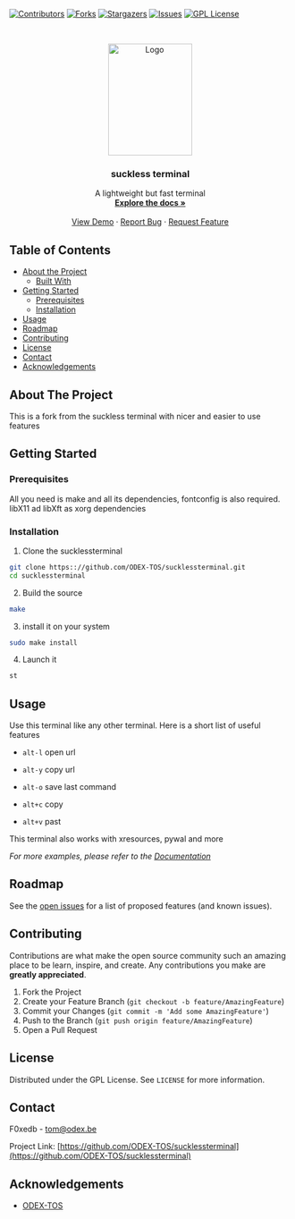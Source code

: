 
[![Contributors][contributors-shield]][contributors-url]
[![Forks][forks-shield]][forks-url]
[![Stargazers][stars-shield]][stars-url]
[![Issues][issues-shield]][issues-url]
[![GPL License][license-shield]][license-url]



<!-- PROJECT LOGO -->
<br />
<p align="center">
  <a href="https://github.com/ODEX-TOS/sucklessterminal">
    <img src="https://tos.pbfp.xyz/images/logo.svg" alt="Logo" width="150" height="200">
  </a>

  <h3 align="center">suckless terminal</h3>

  <p align="center">
    A lightweight but fast terminal
    <br />
    <a href="https://github.com/ODEX-TOS/sucklessterminal"><strong>Explore the docs »</strong></a>
    <br />
    <br />
    <a href="https://github.com/ODEX-TOS/sucklessterminal">View Demo</a>
    ·
    <a href="https://github.com/ODEX-TOS/sucklessterminal/issues">Report Bug</a>
    ·
    <a href="https://github.com/ODEX-TOS/sucklessterminal/issues">Request Feature</a>
  </p>
</p>



<!-- TABLE OF CONTENTS -->
## Table of Contents

* [About the Project](#about-the-project)
  * [Built With](#built-with)
* [Getting Started](#getting-started)
  * [Prerequisites](#prerequisites)
  * [Installation](#installation)
* [Usage](#usage)
* [Roadmap](#roadmap)
* [Contributing](#contributing)
* [License](#license)
* [Contact](#contact)
* [Acknowledgements](#acknowledgements)



<!-- ABOUT THE PROJECT -->
## About The Project
This is a fork from the suckless terminal with nicer and easier to use features

<!-- GETTING STARTED -->
## Getting Started

### Prerequisites

All you need is make and all its dependencies, fontconfig is also required.
libX11 ad libXft as xorg dependencies

### Installation
 
1. Clone the sucklessterminal
```sh
git clone https:://github.com/ODEX-TOS/sucklessterminal.git
cd sucklessterminal
```
2. Build the source
```sh
make
```
3. install it on your system
```sh
sudo make install
```
4. Launch it
```sh
st
```



<!-- USAGE EXAMPLES -->
## Usage

Use this terminal like any other terminal. Here is a short list of useful features

* `alt-l` open url
* `alt-y` copy url
* `alt-o` save last command

* `alt+c` copy
* `alt+v` past


This terminal also works with xresources, pywal and more


_For more examples, please refer to the [Documentation](https://tos.pbfp.xyz/blog)_



<!-- ROADMAP -->
## Roadmap

See the [open issues](https://github.com/ODEX-TOS/sucklessterminal/issues) for a list of proposed features (and known issues).



<!-- CONTRIBUTING -->
## Contributing

Contributions are what make the open source community such an amazing place to be learn, inspire, and create. Any contributions you make are **greatly appreciated**.

1. Fork the Project
2. Create your Feature Branch (`git checkout -b feature/AmazingFeature`)
3. Commit your Changes (`git commit -m 'Add some AmazingFeature'`)
4. Push to the Branch (`git push origin feature/AmazingFeature`)
5. Open a Pull Request



<!-- LICENSE -->
## License

Distributed under the GPL License. See `LICENSE` for more information.



<!-- CONTACT -->
## Contact

F0xedb - tom@odex.be

Project Link: [https://github.com/ODEX-TOS/sucklessterminal](https://github.com/ODEX-TOS/sucklessterminal)



<!-- ACKNOWLEDGEMENTS -->
## Acknowledgements

* [ODEX-TOS](https://github.com/ODEX-TOS/sucklessterminal)





<!-- MARKDOWN LINKS & IMAGES -->
<!-- https://www.markdownguide.org/basic-syntax/#reference-style-links -->
[contributors-shield]: https://img.shields.io/github/contributors/ODEX-TOS/sucklessterminal.svg?style=flat-square
[contributors-url]: https://github.com/ODEX-TOS/sucklessterminal/graphs/contributors
[forks-shield]: https://img.shields.io/github/forks/ODEX-TOS/sucklessterminal.svg?style=flat-square
[forks-url]: https://github.com/ODEX-TOS/sucklessterminal/network/members
[stars-shield]: https://img.shields.io/github/stars/ODEX-TOS/sucklessterminal.svg?style=flat-square
[stars-url]: https://github.com/ODEX-TOS/sucklessterminal/stargazers
[issues-shield]: https://img.shields.io/github/issues/ODEX-TOS/sucklessterminal.svg?style=flat-square
[issues-url]: https://github.com/ODEX-TOS/sucklessterminal/issues
[license-shield]: https://img.shields.io/github/license/ODEX-TOS/sucklessterminal.svg?style=flat-square
[license-url]: https://github.com/ODEX-TOS/sucklessterminal/blob/master/LICENSE.txt
[product-screenshot]: https://tos.pbfp.xyz/images/logo.svg
